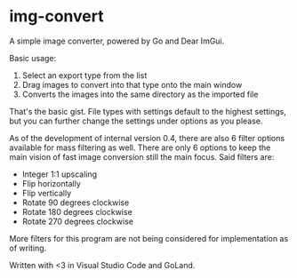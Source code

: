# img-convert

A simple image converter, powered by Go and Dear ImGui.

Basic usage:

1. Select an export type from the list
2. Drag images to convert into that type onto the main window
3. Converts the images into the same directory as the imported file

That's the basic gist. File types with settings default to the highest settings, but you
can further change the settings under options as you please.

As of the development of internal version 0.4, there are also 6 filter options available
for mass filtering as well. There are only 6 options to keep the main vision of fast image
conversion still the main focus. Said filters are:

- Integer 1:1 upscaling
- Flip horizontally
- Flip vertically
- Rotate 90 degrees clockwise
- Rotate 180 degrees clockwise
- Rotate 270 degrees clockwise

More filters for this program are not being considered for implementation as of writing.

Written with <3 in Visual Studio Code and GoLand.
